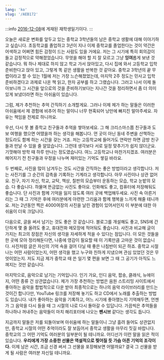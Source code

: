 ```yaml
---
lang: 'ko'
slug: '/AEB172'
---
```


:::info
[2016-12-08](./../.././docs/journals/2016-12-08.md)에 게재된 재학생일기이다.
:::

오늘은 새로운 변화를 앞두고 있는 중학교 3학년들의 남은 중학교 생활에 대해 이야기하고 싶습니다. 초등학교를 졸업하고 3년이 지나 이제 중학교를 졸업한다는 것이 약간은 어색하고 어쩌면 힘든 감정이 드는 사람도 있을 거에요. 저는 그 시기에 특히 회의감이 들고 감정적으로 약해졌었습니다. 무엇을 해야 할 지 잘 모르고 그냥 **잉여**롭게 보낸 것 같습니다. 뭐 하나 제대로 하지 않고 학교 가서 앉아있고, 다시 집에 와서 고등학교 입학 준비한다고 앉아 있고, 그렇게 똑 같은 생활을 반복한 것 같아요. 중학교 3학년의 끝 무렵이라고 할 수 있는 1월에 저는 가장 느슨해졌었는데, 마지막 2주 정도는 민사고 입학 준비하겠다고 과제로 나온 책 읽고, 한자 공부를 하고 그랬습니다. 그러고 나서 이제 돌아보니까 그 시간을 앞으로의 것을 준비하기보다는 지나간 것을 정리하면서 좀 더 의미 있게 보냈더라면 하는 아쉬움이 있습니다.

그럼, 제가 추천하는 추억 간직하기 소개할게요. 그러나 이제 제가 하는 말들은 이러한 아쉬움에서 제 경험에 비추어 하는 말이니 너무 현혹되어 낭만에 빠지진 말아주세요. 자유는 책임을 전제로 하니까요.

우선, 다시 못 볼 중학교 친구들과 추억을 쌓아보세요. 그 해 크리스마스쯤 친구들과 도보 여행을 했으면 어땠을까 하는 생각을 해봅니다. 먼 곳이 아닌 동네 주변을 산책하는 정도라도 함께 하는 시간을 갖는 거죠. 저는 고등학교에 들어가도 연락만 하면 금방 친구들과 만날 수 있을 줄 알았습니다. 그런데 생각보다 서로 일정 맞추기가 쉽지 않더군요. 기껏해야 방학 때 하루 만나는 정도였습니다. 여느 고등학교나 마찬가지겠죠. 여러분은 헤어지기 전 친구들과 우정을 나누며 재미있는 기억도 쌓길 바라요.

두 번째로, 사진을 많이 남겨두는 것도 시간을 간직하는 좋은 방법이라고 생각합니다. 저는 사진기를 그 순간의 감촉을 기록하는 기계라고 생각합니다. 아무 사진이나 상관 없어요. 친구, 자기 자신, 학교, 교탁, 책상, 칠판의 모습부터 운동하는 모습, 학교 눈밭의 모습. 다 좋습니다. 하물며 뜬금없는 사진도 좋아요. 인화해도 좋고, 컴퓨터에 저장해둬도 좋습니다. 단 사진과 함께 기억을 잃지 않도록 여러 곳에 백업해두세요. 사진 속 아른거리는 그 때 그 기억은 후에 여러분에게 아련한 그리움과 함께 행복을 느끼게 해줄 테니까요. 저는 2년동안 찍은 4000여장의 사진을 날린 경험이 있어서인지 이 부분에 대한 아쉬움이 더욱 크답니다.

다음으로, 글을 써서 남기는 것도 좋은 것 같습니다. 블로그를 개설해도 좋고, SNS에 간단하게 몇 줄 올려도 좋고, 휴대전화 메모장에 적어둬도 좋습니다. 사진과 비교해 글이 가지는 최고의 장점은 자신의 생각을 자세하게 적을 수 있다는 점입니다. 이 모든 것들을 한 곳에 모아 정리해둔다면, 나중에 영감이 필요할 때 이 기록만큼 고마운 것이 없습니다. 사진처럼 글은 자신의 기억 속을 걸어 다닐 때 좋은 나침반이 되곤 하죠. 중학교 시절 나는 어떤 사람이었는지, 어떤 생각을 했고 누구와 친하게 지냈으며 관심 있었던 것은 무엇이었는지. 저도 지금 제가 중학교 때 쓴 일기 몇 편을 보면 그 때 그 공기가 아직도 느껴지는 것만 같습니다.

마지막으로, 음악으로 남기는 기억입니다. 인기 가요, 인디 음악, 팝송, 클래식, 뉴에이지, 어떤 종류 건 상관없습니다. 제가 가장 추천하는 방법은 음원 스트리밍 사이트에서 좋아하는 음악을 합법적으로 다운 받아 최종적으로는 하나의 음악 라이브러리를 만드는 것이긴 합니다만, YouTube 링크를 저장해 놓기도 하고 CD에서 노래를 추출하는 방법도 있습니다. 내가 좋아하는 음악을 기록하고, 어느 시기에 좋아했는지 기억해두면, 언젠가 그 음악을 다시 들을 때 그 시절의 나로 다시 돌아갈 수 있답니다. 가끔씩은 추억들을 하나하나 꺼내주는 음악들이 마치 해리포터에 나오는 **펜시브** 같다는 생각도 듭니다.

지금까지 말들은 저를 되돌아보며 아쉬움에 하는 말들이니 그냥 흘려 들어도 상관없지만, 중학교 시절의 어떤 추억이라도 잘 보듬어서 중학교 생활을 마무리 짓길 바랍니다. 중학교의 그 어떤 기억도 여러분의 일부분이 될 테니까요. 어디선가 이런 말을 읽은 적이 있습니다. **우리에게 가장 소중한 선물은 역설적으로 찢어질 듯 가슴 아픈 기억의 조각이다.** 이제 남은 시간, 조금 신경 써서 그 선물을 포장해보면 어떨까요? 결국 그 선물을 받게 될 사람은 여러분 자신일 테니까요.

<head>
  <html lang="ko-KR"/>
</head>
